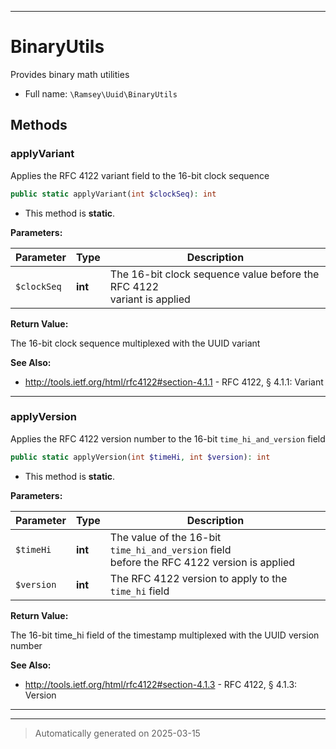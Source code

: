 ***

# BinaryUtils

Provides binary math utilities



* Full name: `\Ramsey\Uuid\BinaryUtils`




## Methods


### applyVariant

Applies the RFC 4122 variant field to the 16-bit clock sequence

```php
public static applyVariant(int $clockSeq): int
```



* This method is **static**.




**Parameters:**

| Parameter | Type | Description |
|-----------|------|-------------|
| `$clockSeq` | **int** | The 16-bit clock sequence value before the RFC 4122<br />variant is applied |


**Return Value:**

The 16-bit clock sequence multiplexed with the UUID variant




**See Also:**

* http://tools.ietf.org/html/rfc4122#section-4.1.1 - RFC 4122, § 4.1.1: Variant

***

### applyVersion

Applies the RFC 4122 version number to the 16-bit `time_hi_and_version` field

```php
public static applyVersion(int $timeHi, int $version): int
```



* This method is **static**.




**Parameters:**

| Parameter | Type | Description |
|-----------|------|-------------|
| `$timeHi` | **int** | The value of the 16-bit `time_hi_and_version` field<br />before the RFC 4122 version is applied |
| `$version` | **int** | The RFC 4122 version to apply to the `time_hi` field |


**Return Value:**

The 16-bit time_hi field of the timestamp multiplexed with
the UUID version number




**See Also:**

* http://tools.ietf.org/html/rfc4122#section-4.1.3 - RFC 4122, § 4.1.3: Version

***


***
> Automatically generated on 2025-03-15
